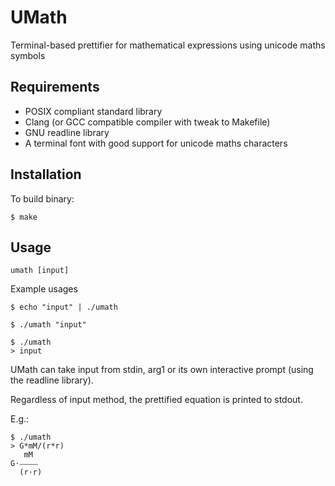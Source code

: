 UMath
=====
Terminal-based prettifier for mathematical expressions using unicode maths symbols

Requirements
------------
* POSIX compliant standard library
* Clang (or GCC compatible compiler with tweak to Makefile)
* GNU readline library
* A terminal font with good support for unicode maths characters

Installation
------------
To build binary:

    $ make

Usage
-----

    umath [input]

Example usages

	$ echo "input" | ./umath

	$ ./umath "input"

	$ ./umath
	> input

UMath can take input from stdin, arg1 or its own interactive prompt (using the readline library).

Regardless of input method, the prettified equation is printed to stdout.

E.g.:

    $ ./umath
    > G*mM/(r*r)
       mM  
    G⋅⎯⎯⎯⎯⎯
      (r⋅r)


